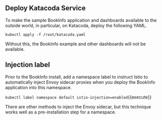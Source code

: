 ## Deploy Katacoda Service

To make the sample BookInfo application and dashboards available to the outside world, in particular, on Katacoda, deploy the following YAML.

`kubectl apply -f /root/katacoda.yaml`

Without this, the BookInfo example and other dashboards will not be available.

## Injection label

Prior to the BookInfo install, add a namespace label to instruct Istio to automatically inject Envoy sidecar proxies when you deploy the BookInfo application into this namespace.

`kubectl label namespace default istio-injection=enabled`{{execute}}

There are other methods to inject the Envoy sidecar, but this technique works well as a pre-installation step for a namespace.

